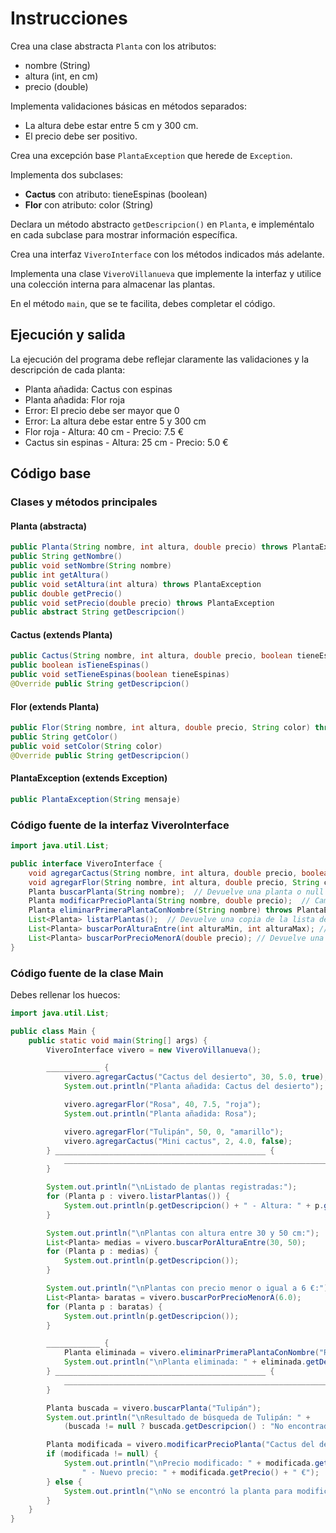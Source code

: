 # Instrucciones

Crea una clase abstracta `Planta` con los atributos:
- nombre (String)
- altura (int, en cm)
- precio (double)

Implementa validaciones básicas en métodos separados:
- La altura debe estar entre 5 cm y 300 cm.
- El precio debe ser positivo.

Crea una excepción base `PlantaException` que herede de `Exception`.

Implementa dos subclases:
- **Cactus** con atributo: tieneEspinas (boolean)
- **Flor** con atributo: color (String)

Declara un método abstracto `getDescripcion()` en `Planta`, e impleméntalo en cada subclase para mostrar información específica.

Crea una interfaz `ViveroInterface` con los métodos indicados más adelante.

Implementa una clase `ViveroVillanueva` que implemente la interfaz y utilice una colección interna para almacenar las plantas.

En el método `main`, que se te facilita, debes completar el código.

## Ejecución y salida

La ejecución del programa debe reflejar claramente las validaciones y la descripción de cada planta:

- Planta añadida: Cactus con espinas
- Planta añadida: Flor roja
- Error: El precio debe ser mayor que 0
- Error: La altura debe estar entre 5 y 300 cm
- Flor roja - Altura: 40 cm - Precio: 7.5 €
- Cactus sin espinas - Altura: 25 cm - Precio: 5.0 €

## Código base

### Clases y métodos principales

#### Planta (abstracta)

```java
public Planta(String nombre, int altura, double precio) throws PlantaException
public String getNombre()
public void setNombre(String nombre)
public int getAltura()
public void setAltura(int altura) throws PlantaException
public double getPrecio()
public void setPrecio(double precio) throws PlantaException
public abstract String getDescripcion()
```

#### Cactus (extends Planta)

```java
public Cactus(String nombre, int altura, double precio, boolean tieneEspinas) throws PlantaException
public boolean isTieneEspinas()
public void setTieneEspinas(boolean tieneEspinas)
@Override public String getDescripcion()
```

#### Flor (extends Planta)

```java
public Flor(String nombre, int altura, double precio, String color) throws PlantaException
public String getColor()
public void setColor(String color)
@Override public String getDescripcion()
```

#### PlantaException (extends Exception)

```java
public PlantaException(String mensaje)
```

### Código fuente de la interfaz ViveroInterface

```java
import java.util.List;

public interface ViveroInterface {
    void agregarCactus(String nombre, int altura, double precio, boolean tieneEspinas) throws PlantaException;
    void agregarFlor(String nombre, int altura, double precio, String color) throws PlantaException;
    Planta buscarPlanta(String nombre);  // Devuelve una planta o null si no la encuentra
    Planta modificarPrecioPlanta(String nombre, double precio);  // Cambia el precio a la primera planta que tengan ese nombre. Devuelve la planta modificada o null si no la encuentra
    Planta eliminarPrimeraPlantaConNombre(String nombre) throws PlantaException;  // Lanza excepción en caso de no encontrar ninguna planta con este nombre. Devuelve la planta retirada de la colección
    List<Planta> listarPlantas();  // Devuelve una copia de la lista de plantas
    List<Planta> buscarPorAlturaEntre(int alturaMin, int alturaMax); // Devuelve una lista de plantas cuya altura se encuentre entre el valor mínimo y el máximo incluidos
    List<Planta> buscarPorPrecioMenorA(double precio); // Devuelve una lista de plantas cuyo precio sea inferior o igual al recibido
}
```

### Código fuente de la clase Main

Debes rellenar los huecos:

```java
import java.util.List;

public class Main {
    public static void main(String[] args) {
        ViveroInterface vivero = new ViveroVillanueva();

        ____________ {
            vivero.agregarCactus("Cactus del desierto", 30, 5.0, true);
            System.out.println("Planta añadida: Cactus del desierto");

            vivero.agregarFlor("Rosa", 40, 7.5, "roja");
            System.out.println("Planta añadida: Rosa");

            vivero.agregarFlor("Tulipán", 50, 0, "amarillo");
            vivero.agregarCactus("Mini cactus", 2, 4.0, false);
        } _______________________________________________ {
            ________________________________________________________________________________
        }

        System.out.println("\nListado de plantas registradas:");
        for (Planta p : vivero.listarPlantas()) {
            System.out.println(p.getDescripcion() + " - Altura: " + p.getAltura() + " cm - Precio: " + p.getPrecio() + " €");
        }

        System.out.println("\nPlantas con altura entre 30 y 50 cm:");
        List<Planta> medias = vivero.buscarPorAlturaEntre(30, 50);
        for (Planta p : medias) {
            System.out.println(p.getDescripcion());
        }

        System.out.println("\nPlantas con precio menor o igual a 6 €:");
        List<Planta> baratas = vivero.buscarPorPrecioMenorA(6.0);
        for (Planta p : baratas) {
            System.out.println(p.getDescripcion());
        }

        ____________ {
            Planta eliminada = vivero.eliminarPrimeraPlantaConNombre("Rosa");
            System.out.println("\nPlanta eliminada: " + eliminada.getDescripcion());
        } _______________________________________________ {
            ________________________________________________________________________________
        }

        Planta buscada = vivero.buscarPlanta("Tulipán");
        System.out.println("\nResultado de búsqueda de Tulipán: " +
            (buscada != null ? buscada.getDescripcion() : "No encontrada"));

        Planta modificada = vivero.modificarPrecioPlanta("Cactus del desierto", 6.5);
        if (modificada != null) {
            System.out.println("\nPrecio modificado: " + modificada.getDescripcion() +
                " - Nuevo precio: " + modificada.getPrecio() + " €");
        } else {
            System.out.println("\nNo se encontró la planta para modificar el precio.");
        }
    }
}
```
